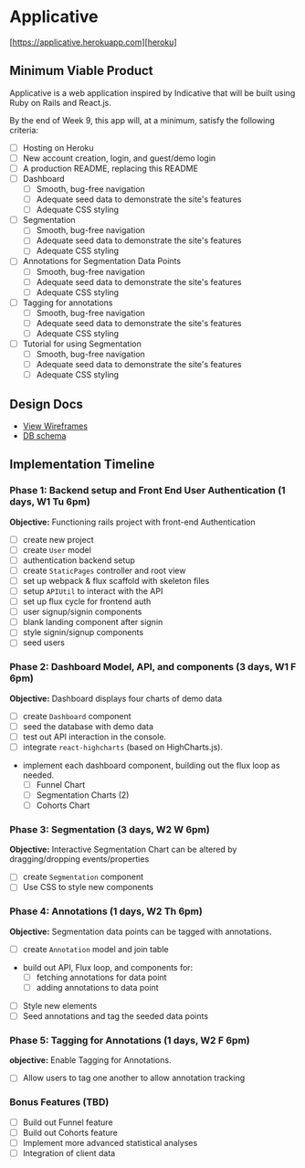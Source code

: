 # Applicative

[https://applicative.herokuapp.com][heroku]

[heroku]: https://applicative.herokuapp.com

## Minimum Viable Product

Applicative is a web application inspired by Indicative that will be built using Ruby on Rails and React.js.

By the end of Week 9, this app will, at a minimum, satisfy the following criteria:

- [ ] Hosting on Heroku
- [ ] New account creation, login, and guest/demo login
- [ ] A production README, replacing this README
- [ ] Dashboard
  - [ ] Smooth, bug-free navigation
  - [ ] Adequate seed data to demonstrate the site's features
  - [ ] Adequate CSS styling
- [ ] Segmentation
  - [ ] Smooth, bug-free navigation
  - [ ] Adequate seed data to demonstrate the site's features
  - [ ] Adequate CSS styling
- [ ] Annotations for Segmentation Data Points
  - [ ] Smooth, bug-free navigation
  - [ ] Adequate seed data to demonstrate the site's features
  - [ ] Adequate CSS styling
- [ ] Tagging for annotations
  - [ ] Smooth, bug-free navigation
  - [ ] Adequate seed data to demonstrate the site's features
  - [ ] Adequate CSS styling
- [ ] Tutorial for using Segmentation
  - [ ] Smooth, bug-free navigation
  - [ ] Adequate seed data to demonstrate the site's features
  - [ ] Adequate CSS styling

## Design Docs
* [View Wireframes][views]
* [DB schema][schema]

[views]: docs/views.md
[schema]: docs/schema.md

## Implementation Timeline

### Phase 1: Backend setup and Front End User Authentication (1 days, W1 Tu 6pm)

**Objective:** Functioning rails project with front-end Authentication

- [ ] create new project
- [ ] create `User` model
- [ ] authentication backend setup
- [ ] create `StaticPages` controller and root view
- [ ] set up webpack & flux scaffold with skeleton files
- [ ] setup `APIUtil` to interact with the API
- [ ] set up flux cycle for frontend auth
- [ ] user signup/signin components
- [ ] blank landing component after signin
- [ ] style signin/signup components
- [ ] seed users

### Phase 2: Dashboard Model, API, and components (3 days, W1 F 6pm)

**Objective:** Dashboard displays four charts of demo data

- [ ] create `Dashboard` component
- [ ] seed the database with demo data
- [ ] test out API interaction in the console.
- [ ] integrate `react-highcharts` (based on HighCharts.js).
- implement each dashboard component, building out the flux loop as needed.
  - [ ] Funnel Chart
  - [ ] Segmentation Charts (2)
  - [ ] Cohorts Chart

### Phase 3: Segmentation (3 days, W2 W 6pm)

**Objective:** Interactive Segmentation Chart can be altered by dragging/dropping events/properties

- [ ] create `Segmentation` component
- [ ] Use CSS to style new components

### Phase 4: Annotations (1 days, W2 Th 6pm)

**Objective:** Segmentation data points can be tagged with annotations.

- [ ] create `Annotation` model and join table
- build out API, Flux loop, and components for:
  - [ ] fetching annotations for data point
  - [ ] adding annotations to data point
- [ ] Style new elements
- [ ] Seed annotations and tag the seeded data points

### Phase 5: Tagging for Annotations (1 days, W2 F 6pm)

**objective:** Enable Tagging for Annotations.

- [ ] Allow users to tag one another to allow annotation tracking

### Bonus Features (TBD)
- [ ] Build out Funnel feature
- [ ] Build out Cohorts feature
- [ ] Implement more advanced statistical analyses
- [ ] Integration of client data

[phase-one]: docs/phases/phase1.md
